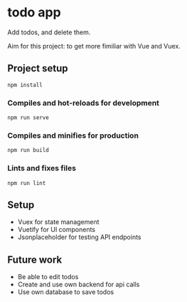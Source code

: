 # todo app

Add todos, and delete them.

Aim for this project: to get more fimiliar with Vue and Vuex.

## Project setup
```
npm install
```

### Compiles and hot-reloads for development
```
npm run serve
```

### Compiles and minifies for production
```
npm run build
```

### Lints and fixes files
```
npm run lint
```

## Setup
- Vuex for state management
- Vuetify for UI components
- Jsonplaceholder for testing API endpoints

## Future work
- Be able to edit todos
- Create and use own backend for api calls
- Use own database to save todos
